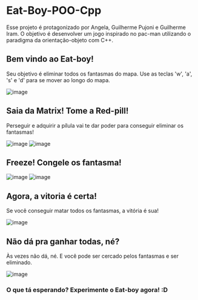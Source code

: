 # Eat-Boy-POO-Cpp
Esse projeto é protagonizado por Angela, Guilherme Pujoni e Guilherme Iram.
O objetivo é desenvolver um jogo inspirado no pac-man utilizando o paradigma
da orientação-objeto com C++. 

## Bem vindo ao Eat-boy!
Seu objetivo é eliminar todos os fantasmas do mapa. Use as teclas 'w', 'a', 's' e 'd' para se mover ao longo do mapa.

![image](https://user-images.githubusercontent.com/83552274/165008649-99de7b36-4a90-44dc-a4e2-87b3e507f243.png)

## Saia da Matrix! Tome a Red-pill!
Perseguir e adquirir a pílula vai te dar poder para conseguir eliminar os fantasmas!

![image](https://user-images.githubusercontent.com/83552274/165008938-7c253061-f562-4251-9cd2-3b70b66d3cf4.png)
![image](https://user-images.githubusercontent.com/83552274/165009034-11e5477c-3dc6-4f75-a5dd-1c7487ec18f5.png)

## Freeze! Congele os fantasma!

![image](https://user-images.githubusercontent.com/83552274/166006195-21cae07d-4d51-4b31-bb30-8c5df7093d6b.png)
![image](https://user-images.githubusercontent.com/83552274/166006222-4d1cfbf3-04bb-4687-8ded-0280f751ff18.png)

## Agora, a vitoria é certa!
Se você conseguir matar todos os fantasmas, a vitória é sua!

![image](https://user-images.githubusercontent.com/83552274/166006142-c57a7731-3128-4278-8849-68e096edf24c.png)

## Não dá pra ganhar todas, né?
Às vezes não dá, né. E você pode ser cercado pelos fantasmas e ser eliminado.

![image](https://user-images.githubusercontent.com/83552274/166006012-10688c9d-82c2-4a4b-8b7e-79827f2860a1.png)

### O que tá esperando? Experimente o Eat-boy agora! :D
